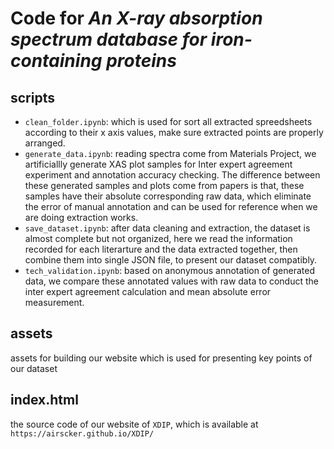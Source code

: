 # Code for ***An X-ray absorption spectrum database for iron-containing proteins***

## scripts
- `clean_folder.ipynb`: which is used for sort all extracted spreedsheets according to their x axis values, make sure extracted points are properly arranged.
- `generate_data.ipynb`: reading spectra come from Materials Project, we artificiallly generate XAS plot samples for Inter expert agreement experiment and annotation accuracy checking. The difference between these generated samples and plots come from papers is that, these samples have their absolute corresponding raw data, which eliminate the error of manual annotation and can be used for reference when we are doing extraction works.
- `save_dataset.ipynb`: after data cleaning and extraction, the dataset is almost complete but not organized, here we read the information recorded for each literarture and the data extracted together, then combine them into single JSON file, to present our dataset compatibly.
- `tech_validation.ipynb`: based on anonymous annotation of generated data, we compare these annotated values with raw data to conduct the inter expert agreement calculation and mean absolute error measurement.

## assets
assets for building our website which is used for presenting key points of our dataset

## index.html
the source code of our website of `XDIP`, which is available at `https://airscker.github.io/XDIP/`
